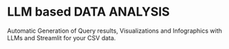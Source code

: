 # LLM based DATA ANALYSIS
Automatic Generation of Query results, Visualizations and Infographics with LLMs and Streamlit for your CSV data.
